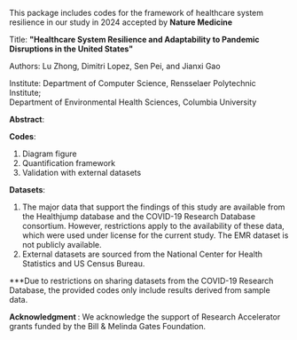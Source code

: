 This package includes codes for the framework of healthcare system resilience in our study in 2024 accepted by  <strong>Nature Medicine </strong> 

Title: <strong>"Healthcare System Resilience and Adaptability to Pandemic Disruptions in the United States" </strong>

Authors: Lu Zhong, Dimitri Lopez, Sen Pei, and Jianxi Gao

Institute: Department of Computer Science, Rensselaer Polytechnic Institute;<br /> 
                     Department of Environmental Health Sciences, Columbia University

 <strong>Abstract</strong>: 

 <strong>Codes</strong>:
1. Diagram figure
2. Quantification framework
3. Validation with external datasets

 <strong>Datasets</strong>:
1) The major data that support the findings of this study are available from the
           Healthjump database and the COVID-19 Research Database consortium. However,
           restrictions apply to the availability of these data, which were used under
           license for the current study. The EMR dataset is not publicly available.
 2) External datasets are sourced from the National Center for Health Statistics and US Census Bureau.
 
***Due to restrictions on sharing datasets from the COVID-19 Research Database, the provided codes only include results derived from sample data.

 <strong>Acknowledgment </strong>:
We acknowledge the support of Research Accelerator grants funded by the Bill \& Melinda Gates Foundation.
